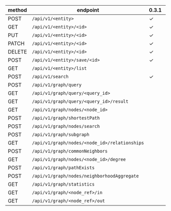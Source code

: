 | method | endpoint | 0.3.1 | 0.3.2 | 0.3.3 | 0.3.4 | 0.3.5 | 0.3.6 | 0.3.7 | 0.3.8 | 0.3.9 |
|---|---|---|---|---|---|---|---|---|---|---|
| POST | `/api/v1/<entity>` | ✓ | ✓ | ✓ | ✓ | ✓ | ✓ | ✓ | ✓ | ✓ |
| GET | `/api/v1/<entity>/<id>` | ✓ | ✓ | ✓ | ✓ | ✓ | ✓ | ✓ | ✓ | ✓ |
| PUT | `/api/v1/<entity>/<id>` | ✓ | ✓ | ✓ | ✓ | ✓ | ✓ | ✓ | ✓ | ✓ |
| PATCH | `/api/v1/<entity>/<id>` | ✓ | ✓ | ✓ | ✓ | ✓ | ✓ | ✓ | ✓ | ✓ |
| DELETE | `/api/v1/<entity>/<id>` | ✓ | ✓ | ✓ | ✓ | ✓ | ✓ | ✓ | ✓ | ✓ |
| POST | `/api/v1/<entity>/save/<id>` | ✓ | ✓ | ✓ | ✓ | ✓ | ✓ | ✓ | ✓ | ✓ |
| GET | `/api/v1/<entity>/list` |  |  |  |  |  | ✓ | ✓ | ✓ | ✓ | 
| POST | `/api/v1/search` | ✓ | ✓ | ✓ | ✓ | ✓ | ✓ | ✓ | ✓ | ✓ |
| POST | `/api/v1/graph/query` |  | ✓ | ✓ | ✓ | ✓ | ✓ | ✓ | ✓ | ✓ |
| GET | `/api/v1/graph/query/<query_id>` |  | ✓ | ✓ | ✓ | ✓ | ✓ | ✓ | ✓ | ✓ |
| GET | `/api/v1/graph/query/<query_id>/result` |  | ✓ | ✓ | ✓ | ✓ | ✓ | ✓ | ✓ | ✓ |
| GET | `/api/v1/graph/nodes/<node_id>` |  | ✓ | ✓ | ✓ | ✓ | ✓ | ✓ | ✓ | ✓ | 
| POST | `/api/v1/graph/shortestPath` |  | ✓ | ✓ | ✓ | ✓ | ✓ | ✓ | ✓ | ✓ |
| POST | `/api/v1/graph/nodes/search` |  | ✓ | ✓ | ✓ | ✓ | ✓ | ✓ | ✓ | ✓ |
| POST | `/api/v1/graph/subgraph` |  | ✓ | ✓ | ✓ | ✓ | ✓ | ✓ | ✓ | ✓ |
| GET | `/api/v1/graph/nodes/<node_id>/relationships` |  | ✓ | ✓ | ✓ | ✓ | ✓ | ✓ | ✓ | ✓ |
| POST | `/api/v1/graph/commonNeighbors` |  | ✓ | ✓ | ✓ | ✓ | ✓ | ✓ | ✓ | ✓ | 
| GET | `/api/v1/graph/nodes/<node_id>/degree` |  | ✓ | ✓ | ✓ | ✓ | ✓ | ✓ | ✓ | ✓ |
| POST | `/api/v1/graph/pathExists` |  | ✓ | ✓ | ✓ | ✓ | ✓ | ✓ | ✓ | ✓ |
| POST | `/api/v1/graph/nodes/neighborhoodAggregate` |  | ✓ | ✓ | ✓ | ✓ | ✓ | ✓ | ✓ | ✓ |
| GET | `/api/v1/graph/statistics` |  | ✓ | ✓ | ✓ | ✓ | ✓ | ✓ | ✓ | ✓ |
| GET | `/api/v1/graph/<node_ref>/in` |  | ✓ | ✓ | ✓ | ✓ | ✓ | ✓ | ✓ | ✓ |
| GET | `/api/v1/graph/<node_ref>/out` |  | ✓ | ✓ | ✓ | ✓ | ✓ | ✓ | ✓ | ✓ |
